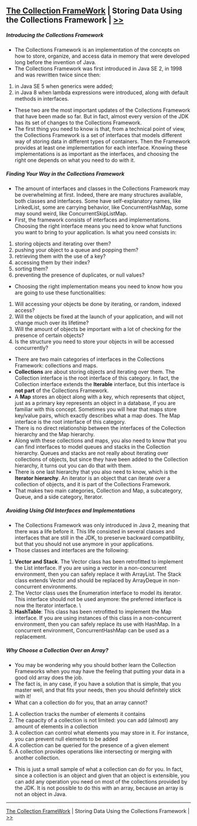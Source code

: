 [The Collection FrameWork](./README.md) | Storing Data Using the Collections Framework | [>>](./Getting_to_Know_the_Collection_Hierarchy.md) 
-----------------

##### Introducing the Collections Framework
* The Collections Framework is an implementation of the concepts on how to store, organize, and access data in memory that were developed long before the invention of Java. 
* The Collections Framework was first introduced in Java SE 2, in 1998 and was rewritten twice since then:
1. in Java SE 5 when generics were added; 
2. in Java 8 when lambda expressions were introduced, along with default methods in interfaces.
* These two are the most important updates of the Collections Framework that have been made so far. But in fact, almost every version of the JDK has its set of changes to the Collections Framework. 
* The first thing you need to know is that, from a technical point of view, the Collections Framework is a set of interfaces that models different way of storing data in different types of containers. Then the Framework provides at least one implementation for each interface. Knowing these implementations is as important as the interfaces, and choosing the right one depends on what you need to do with it.
##### Finding Your Way in the Collections Framework
* The amount of interfaces and classes in the Collections Framework may be overwhelming at first. Indeed, there are many structures available, both classes and interfaces. Some have self-explanatory names, like LinkedList, some are carrying behavior, like ConcurrentHashMap, some may sound weird, like ConcurrentSkipListMap.
* First, the framework consists of interfaces and implementations. Choosing the right interface means you need to know what functions you want to bring to your application. Is what you need consists in:
1. storing objects and iterating over them? 
2. pushing your object to a queue and popping them? 
3. retrieving them with the use of a key? 
4. accessing them by their index? 
5. sorting them? 
6. preventing the presence of duplicates, or null values?
* Choosing the right implementation means you need to know how you are going to use these functionalities:
1. Will accessing your objects be done by iterating, or random, indexed access? 
2. Will the objects be fixed at the launch of your application, and will not change much over its lifetime? 
3. Will the amount of objects be important with a lot of checking for the presence of certain objects? 
4. Is the structure you need to store your objects in will be accessed concurrently?
* There are two main categories of interfaces in the Collections Framework: collections and maps.
* **Collections** are about storing objects and iterating over them. The Collection interface is the root interface of this category. In fact, the Collection interface extends the **Iterable** interface, but this interface is **not part** of the Collections Framework. 
* A **Map** stores an object along with a key, which represents that object, just as a primary key represents an object in a database, if you are familiar with this concept. Sometimes you will hear that maps store key/value pairs, which exactly describes what a map does. The Map interface is the root interface of this category.
* There is no direct relationship between the interfaces of the Collection hierarchy and the Map hierarchy.
* Along with these collections and maps, you also need to know that you can find interfaces to model queues and stacks in the Collection hierarchy. Queues and stacks are not really about iterating over collections of objects, but since they have been added to the Collection hierarchy, it turns out you can do that with them. 
* There is one last hierarchy that you also need to know, which is the **Iterator hierarchy**. An iterator is an object that can iterate over a collection of objects, and it is part of the Collections Framework. 
* That makes two main categories, Collection and Map, a subcategory, Queue, and a side category, Iterator.
##### Avoiding Using Old Interfaces and Implementations
* The Collections Framework was only introduced in Java 2, meaning that there was a life before it. This life consisted in several classes and interfaces that are still in the JDK, to preserve backward compatibility, but that you should not use anymore in your applications. 
* Those classes and interfaces are the following:
1. **Vector and Stack**. The Vector class has been retrofitted to implement the List interface. If you are using a vector in a non-concurrent environment, then you can safely replace it with ArrayList. The Stack class extends Vector and should be replaced by ArrayDeque in non-concurrent environments. 
2. The Vector class uses the Enumeration interface to model its iterator. This interface should not be used anymore: the preferred interface is now the Iterator interface. \
3. **HashTable**: This class has been retrofitted to implement the Map interface. If you are using instances of this class in a non-concurrent environment, then you can safely replace its use with HashMap. In a concurrent environment, ConcurrentHashMap can be used as a replacement.

##### Why Choose a Collection Over an Array?
* You may be wondering why you should bother learn the Collection Frameworks when you may have the feeling that putting your data in a good old array does the job. 
* The fact is, in any case, if you have a solution that is simple, that you master well, and that fits your needs, then you should definitely stick with it!
* What can a collection do for you, that an array cannot?
1. A collection tracks the number of elements it contains 
2. The capacity of a collection is not limited: you can add (almost) any amount of elements in a collection 
3. A collection can control what elements you may store in it. For instance, you can prevent null elements to be added 
4. A collection can be queried for the presence of a given element 
5. A collection provides operations like intersecting or merging with another collection.
* This is just a small sample of what a collection can do for you. In fact, since a collection is an object and given that an object is extensible, you can add any operation you need on most of the collections provided by the JDK. It is not possible to do this with an array, because an array is not an object in Java.


-----------------
[The Collection FrameWork](./README.md) | Storing Data Using the Collections Framework | [>>](./Getting_to_Know_the_Collection_Hierarchy.md)